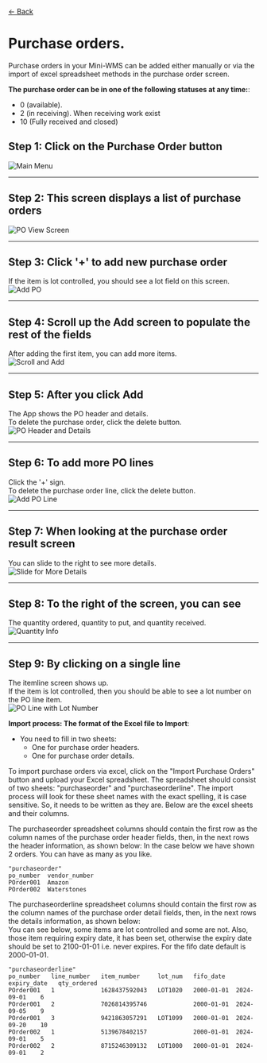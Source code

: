 [← Back](README.md)

# Purchase orders.

Purchase orders in your Mini-WMS can be added either manually or via the import of excel spreadsheet methods in the purchase order screen.

**The purchase order can be in one of the following statuses at any time:**:  
  - 0 (available).  
  - 2  (in receiving). When receiving work exist
  - 10 (Fully received and closed)

## Step 1: Click on the Purchase Order button  
![Main Menu](asset/main1.png)

---

## Step 2: This screen displays a list of purchase orders  
![PO View Screen](asset/purchaseorder_view1.png)

---

## Step 3: Click '+' to add new purchase order  
If the item is lot controlled, you should see a lot field on this screen.  
![Add PO](asset/purchaseorder_add1.png)

---

## Step 4: Scroll up the Add screen to populate the rest of the fields  
After adding the first item, you can add more items.  
![Scroll and Add](asset/purchaseorder_add2.png)

---

## Step 5: After you click Add  
The App shows the PO header and details.  
To delete the purchase order, click the delete button.  
![PO Header and Details](asset/purchaseorder_add4.png)

---

## Step 6: To add more PO lines  
Click the '+' sign.  
To delete the purchase order line, click the delete button.  
![Add PO Line](asset/purchaseorder_add3.png)

---

## Step 7: When looking at the purchase order result screen  
You can slide to the right to see more details.  
![Slide for More Details](asset/purchaseorder_view1.png)

---

## Step 8: To the right of the screen, you can see  
The quantity ordered, quantity to put, and quantity received.  
![Quantity Info](asset/purchaseorder-1-2.png)

---

## Step 9: By clicking on a single line  
The itemline screen shows up.  
If the item is lot controlled, then you should be able to see a lot number on the PO line item.  
![PO Line with Lot Number](asset/purchaseorder-1-3.png)


    
**Import process: The format of the Excel file to Import**:  
- You need to fill in two sheets:  
  - One for purchase order headers.  
  - One for purchase order details.
    
To import purchase orders via excel, click on the "Import Purchase Orders" button and upload your Excel spreadsheet.
The spreadsheet should consist of two sheets: "purchaseorder" and "purchaseorderline". The import process will look for these sheet names with the exact spelling, it is case sensitive.
So, it needs to be written as they are. Below are the excel sheets and their columns.

The purchaseorder spreadsheet columns should contain the first row as the column names of the purchase order header fields, then, in the next rows the header information, as shown below:
In the case below we have shown 2 orders. You can have as many as you like.  

```
"purchaseorder"
po_number  vendor_number
POrder001  Amazon
POrder002  Waterstones
```

The purchaseorderline spreadsheet columns should contain the first row as the column names of the purchase order detail fields, then, in the next rows the details information, as shown below:  
You can see below, some items are lot controlled and some are not. Also, those item requiring expiry date, it has been set, otherwise the expiry date should be set to 2100-01-01 i.e. never expires. For the fifo date default is 2000-01-01.  

```
"purchaseorderline"
po_number   line_number   item_number     lot_num   fifo_date   expiry_date   qty_ordered  
POrder001   1             1628437592043   LOT1020   2000-01-01  2024-09-01    6  
POrder001   2             7026814395746             2000-01-01  2024-09-05    9  
POrder001   3             9421863057291   LOT1099   2000-01-01  2024-09-20    10  
POrder002   1             5139678402157             2000-01-01  2024-09-01    5  
POrder002   2             8715246309132   LOT1000   2000-01-01  2024-09-01    2  
```
